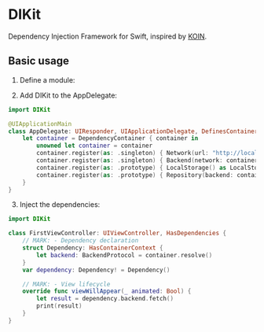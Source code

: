 # DIKit

Dependency Injection Framework for Swift, inspired by [KOIN](https://insert-koin.io/).

## Basic usage

1. Define a module:

2. Add DIKit to the AppDelegate:

```swift
import DIKit

@UIApplicationMain
class AppDelegate: UIResponder, UIApplicationDelegate, DefinesContainer {
    let container = DependencyContainer { container in
        unowned let container = container
        container.register(as: .singleton) { Network(url: "http://localhost") as NetworkProtocol }
        container.register(as: .singleton) { Backend(network: container.resolve()) as BackendProtocol }
        container.register(as: .prototype) { LocalStorage() as LocalStorageProtocol }
        container.register(as: .prototype) { Repository(backend: container.resolve(), storage: container.resolve()) as RepositoryProtocol }
    }
}
```

3. Inject the dependencies:

```swift
import DIKit

class FirstViewController: UIViewController, HasDependencies {
    // MARK: - Dependency declaration
    struct Dependency: HasContainerContext {
        let backend: BackendProtocol = container.resolve()
    }
    var dependency: Dependency! = Dependency()

    // MARK: - View lifecycle
    override func viewWillAppear(_ animated: Bool) {
        let result = dependency.backend.fetch()
        print(result)
    }
}
```
